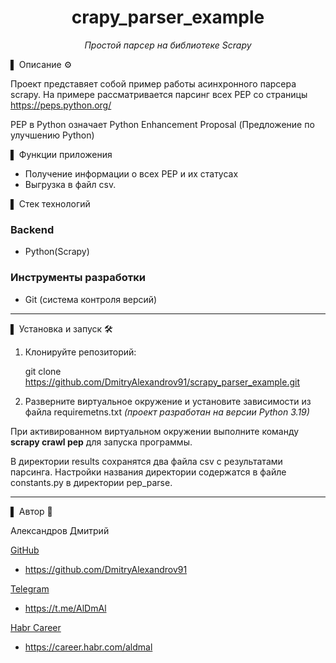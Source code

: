 <div align="center">
<h1> crapy_parser_example </h1>
<p><em> Простой парсер на библиотеке Scrapy </em></p>
</div>

▌ Описание ⚙️

Проект представяет собой пример работы асинхронного парсера scrapy.
На примере рассматривается парсинг всех PEP со страницы https://peps.python.org/

PEP в Python означает Python Enhancement Proposal (Предложение по улучшению Python)

▌ Функции приложения

- Получение информации о всех PEP и их статусах
- Выгрузка в файл csv.

▌ Стек технологий

### Backend

- Python(Scrapy)

### Инструменты разработки
- Git (система контроля версий)

---
▌ Установка и запуск 🛠️

1. Клонируйте репозиторий:

   git clone https://github.com/DmitryAlexandrov91/scrapy_parser_example.git

2. Разверните виртуальное окружение и установите зависимости из файла requiremetns.txt *(проект разработан на версии Python 3.19)*

При активированном виртуальном окружении выполните команду **scrapy crawl pep** для запуска программы.

В директории results сохранятся два файла csv с результатами парсинга.
Настройки названия директории содержатся в файле constants.py в директории pep_parse.

---
▌ Автор 📝

Александров Дмитрий

<u>GitHub</u>
- https://github.com/DmitryAlexandrov91

<u>Telegram</u>
- https://t.me/AlDmAl

<u>Habr Career</u>
- https://career.habr.com/aldmal

